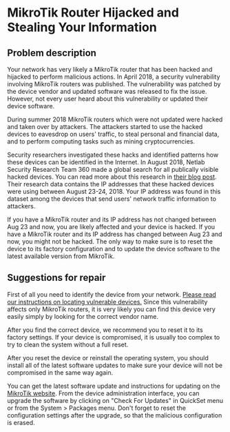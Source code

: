 # MikroTik Router Hijacked and Stealing Your Information

## Problem description

Your network has very likely a MikroTik router that has been hacked and hijacked to perform malicious actions. In April 2018, a security vulnerability involving MikroTik routers was published. The vulnerability was patched by the device vendor and updated software was released to fix the issue. However, not every user heard about this vulnerability or updated their device software.

During summer 2018 MikroTik routers which were not updated were hacked and taken over by attackers. The attackers started to use the hacked devices to eavesdrop on users' traffic, to steal personal and financial data, and to perform computing tasks such as mining cryptocurrencies.

Security researchers investigated these hacks and identified patterns how these devices can be identified in the Internet. In August 2018, Netlab Security Research Team 360 made a global search for all publically visible hacked devices. You can read more about this research in [their blog post](http://blog.netlab.360.com/7500-mikrotik-routers-are-forwarding-owners-traffic-to-the-attackers-how-is-yours-en/). Their research data contains the IP addresses that these hacked devices were using between August 23-24, 2018. Your IP address was found in this dataset among the devices that send users' network traffic information to attackers.

If you have a MikroTik router and its IP address has not changed between Aug 23 and now, you are likely affected and your device is hacked. If you have a MikroTik router and its IP address has changed between Aug 23 and now, you might not be hacked. The only way to make sure is to reset the device to its factory configuration and to update the device software to the latest available version from MikroTik.

## Suggestions for repair

First of all you need to identify the device from your network. [Please read our instructions on locating vulnerable devices.](../locate.md) Since this vulnerability affects only MikroTik routers, it is very likely you can find this device very easily simply by looking for the correct vendor name.

After you find the correct device, we recommend you to reset it to its factory settings. If your device is compromised, it is usually too complex to try to clean the system without a full reset.

After you reset the device or reinstall the operating system, you should install all of the latest software updates to make sure your device will not be compromised in the same way again.

You can get the latest software update and instructions for updating on the [MikroTik website](https://mikrotik.com/download). From the device administration interface, you can upgrade the software by clicking on "Check For Updates" in QuickSet menu or from the System > Packages menu. Don't forget to reset the configuration settings after the upgrade, so that the malicious configuration is erased.
